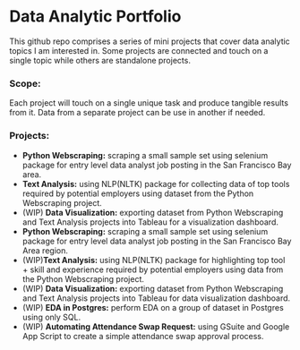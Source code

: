 # Data Analytic Portfolio
This github repo comprises a series of mini projects that cover data analytic topics I am interested in. Some projects are connected and touch on a single topic while others are standalone projects. 

### Scope:
Each project will touch on a single unique task and produce tangible results from it. Data from a separate project can be use in another if needed.  

### Projects:
* __Python Webscraping:__ scraping a small sample set using selenium package for entry level data analyst job posting in the San Francisco Bay area.
* __Text Analysis:__  using NLP(NLTK) package for collecting data of top tools required by potential employers using dataset from the Python Webscraping project. 
* (WIP) __Data Visualization:__ exporting dataset from Python Webscraping and Text Analysis projects into Tableau for a visualization dashboard. 
* __Python Webscraping:__ scraping a small sample set using selenium package for entry level data analyst job posting in the San Francisco Bay Area region.
* (WIP)__Text Analysis:__  using NLP(NLTK) package for highlighting top tool + skill and experience required by potential employers using data from the Python Webscraping project. 
* (WIP) __Data Visualization:__ exporting dataset from Python Webscraping and Text Analysis projects into Tableau for data visualization dashboard. 
* (WIP) __EDA in Postgres:__ perform EDA on a group of dataset in Postgres using only SQL.    
* (WIP) __Automating Attendance Swap Request:__ using GSuite and Google App Script to create a simple attendance swap approval process. 
